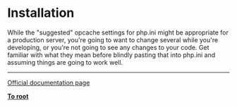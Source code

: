 # Installation



While the "suggested" opcache settings for php.ini might be appropriate for a production server, you&apos;re going to want to change several while you&apos;re developing, or you&apos;re not going to see any changes to your code. Get familiar with what they mean before blindly pasting that into php.ini and assuming things are going to work well.  

---

[Official documentation page](https://www.php.net/manual/en/opcache.installation.php)

**[To root](/README.md)**